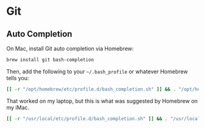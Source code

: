 # Git

## Auto Completion

On Mac, install Git auto completion via Homebrew:

```bash
brew install git bash-completion
```

Then, add the following to your `~/.bash_profile` or whatever Homebrew tells you:

```bash
[[ -r "/opt/homebrew/etc/profile.d/bash_completion.sh" ]] && . "/opt/homebrew/etc/profile.d/bash_completion.sh"
```

That worked on my laptop, but this is what was suggested by Homebrew on my iMac.

```bash
[[ -r "/usr/local/etc/profile.d/bash_completion.sh" ]] && . "/usr/local/etc/profile.d/bash_completion.sh"
```
